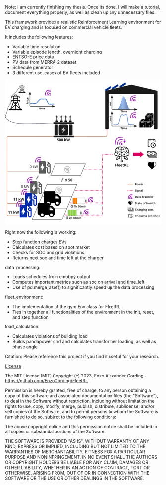 Note: I am currently finishing my thesis. Once its done, I will make a tutorial, document everything properly, as well as clean up any unnecessary files.

This framework provides a realistic Reinforcement Learning
environment for EV charging and is focused on commercial vehicle
fleets.

It includes the following features:
- Variable time resolution
- Variable episode length, overnight charging
- ENTSO-E price data
- PV data from MERRA-2 dataset
- Schedule generator
- 3 different use-cases of EV fleets included

<img width="600" src="https://github.com/EnzoCording/FleetRL/blob/master/FleetRL_overview.jpg">

Right now the following is working:
- Step function charges EVs
- Calculates cost based on spot market
- Checks for SOC and grid violations
- Returns next soc and time left at the charger

data_processing:
- Loads schedules from emobpy output
- Computes important metrics such as soc on arrival and time_left
- Use of pd.merge_asof() to significantly speed up the data processing

fleet_environment:
- The implementation of the gym Env class for FleetRL
- Ties in together all functionalities of the environment in the init, reset, and step function

load_calculation:
- Calculates violations of building load
- Builds pandapower grid and calculates transformer loading, as well as phase angle

Citation:
Please reference this project if you find it useful for your research.

[License](LICENSE)

The MIT License (MIT) Copyright (c) 2023, Enzo Alexander Cording - https://github.com/EnzoCording/FleetRL

Permission is hereby granted, free of charge, to any person obtaining a copy of this software and associated documentation files (the "Software"), to deal in the Software without restriction, including without limitation the rights to use, copy, modify, merge, publish, distribute, sublicense, and/or sell copies of the Software, and to permit persons to whom the Software is furnished to do so, subject to the following conditions:

The above copyright notice and this permission notice shall be included in all copies or substantial portions of the Software.

THE SOFTWARE IS PROVIDED "AS IS", WITHOUT WARRANTY OF ANY KIND, EXPRESS OR IMPLIED, INCLUDING BUT NOT LIMITED TO THE WARRANTIES OF MERCHANTABILITY, FITNESS FOR A PARTICULAR PURPOSE AND NONINFRINGEMENT. IN NO EVENT SHALL THE AUTHORS OR COPYRIGHT HOLDERS BE LIABLE FOR ANY CLAIM, DAMAGES OR OTHER LIABILITY, WHETHER IN AN ACTION OF CONTRACT, TORT OR OTHERWISE, ARISING FROM, OUT OF OR IN CONNECTION WITH THE SOFTWARE OR THE USE OR OTHER DEALINGS IN THE SOFTWARE.

